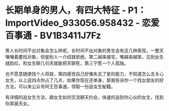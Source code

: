 # 长期单身的男人，有四大特征 - P1：ImportVideo_933056.958432 - 恋爱百事通 - BV1B3411J7Fz

男人长时间不出对象会怎么样呢，长时间不出对象的男生会有这几种表现，一整天嚷嚷着要找对象，但是别人一介绍就拒绝，第二越来越宅，嘴越来越笨，见到女生就脸红，和女生聊几句天就能把天聊死，第三宁愿一个人孤独。

也不愿意随便找个人将就，第四感觉自己好像失去了爱的能力，不知道怎么去关心女生，以上这四点你占了几点，如果你现在还单身，那我告诉你一个找女朋友的好方法，可以来公众号阿王百事通，领取一份追女生秘籍。

有详细的追女生方法，跟女生如何交流聊天约会，快速的追到你心仪的女生，找到你真面天女。